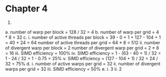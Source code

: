 # Chapter 4

1. 
a. number of warp per block = 128 / 32 = 4
b. number of warp per grid = 4 * 8 = 32
c. 
i.
number of active threads per block = 39 - 0 + 1 + 127 - 104 + 1 = 40 + 24 = 64
number of active threads per grid = 64 * 8 = 512
ii. 
number of divergent warp per block = 2
number of divergent warp per grid = 2 * 8 = 16
iii.
SIMD efficiency = 100%
iv. 
SIMD efficiency = 1 - (63 - 40 + 1) / 32 = 1 - 24 / 32 = 1 - 0.75 = 25%
v.
SIMD efficiency = (127 - 104 + 1) / 32 = 24 / 32 = 75%
d.
i. number of active warps per grid = 32
ii. number of divergent warps per grid = 32
iii. SIMD efficiency = 50%
e.
i. 3
ii. 2